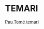 # TEMARI
  [Pau Tomé temari](https://gitlab.com/pautome/m6-smxpub-2324/-/blob/main/UF1-seguretat-passiva/Apunts/01-conceptes-seg/1.conceptes-seg.md?ref_type=heads#seguretat-informatica)
